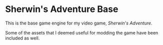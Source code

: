 # Sherwin's Adventure Base
This is the base game engine for my video game, *Sherwin's Adventure*.

Some of the assets that I deemed useful for modding the game have been
included as well.


